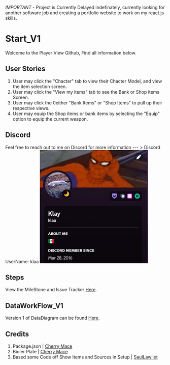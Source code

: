 *IMPORTANT -* Project is Currently Delayed indefinately, currently looking for another software job and creating a portfolio website to work on my react.js skills. 

# Start_V1
Welcome to the Player View Github, Find all information below. 

## User Stories
1. User may click the "Chacter" tab to view their Chacter Model, and view the item selection screen.
1. User may click the "View my items" tab to see the Bank or Shop items Screen.
2. User may click the 0either "Bank Items" or "Shop Items" to pull up their respective views.
3. User may equip the Shop items or bank items by selecting the "Equip" option to equip the current weapon.


## Discord
Feel free to reach out to me on Discord for more information --- > Discord UserName: klaa
![Discord Profile Image](/melvor-show-character/src/img/CDImg.png)

## Steps
View the MileStone and Issue Tracker [Here](https://github.com/KlayTT/modTest1/milestones).

## DataWorkFlow_V1
Version 1 of DataDiagram can be found [Here](https://dbdiagram.io/d/PlayerView_V1-658b7b4289dea6279995c4a8).

## Credits

1. Package.json  | [Cherry Mace](https://github.com/CherryMace/)
2. Bioler Plate  | [Cherry Mace](https://github.com/CherryMace/)
3. Based some Code off Show Items and Sources in Setup | [SaulLawliet](https://github.com/SaulLawliet/)
